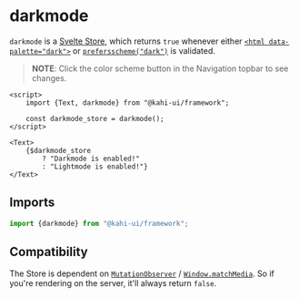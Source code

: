 # darkmode

`darkmode` is a [Svelte Store](https://svelte.dev/docs#svelte_store), which returns `true` whenever either [`<html data-palette="dark">`](./htmlpalette.md) or [`prefersscheme("dark")`](./prefersscheme.md) is validated.

> **NOTE**: Click the color scheme button in the Navigation topbar to see changes.

```svelte {title="darkmode Preview" mode="repl"}
<script>
    import {Text, darkmode} from "@kahi-ui/framework";

    const darkmode_store = darkmode();
</script>

<Text>
    {$darkmode_store
        ? "Darkmode is enabled!"
        : "Lightmode is enabled!"}
</Text>
```

## Imports

```javascript {title="darkmode Imports"}
import {darkmode} from "@kahi-ui/framework";
```

## Compatibility

The Store is dependent on [`MutationObserver`](https://developer.mozilla.org/en-US/docs/Web/API/MutationObserver) / [`Window.matchMedia`](https://developer.mozilla.org/en-US/docs/Web/API/Window/matchMedia). So if you're rendering on the server, it'll always return `false`.
